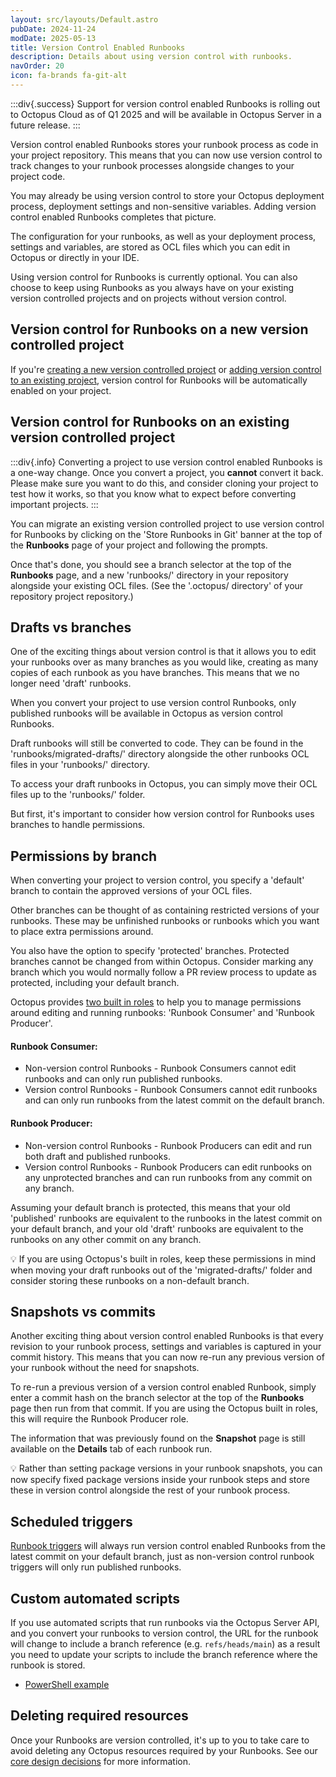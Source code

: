 ```yaml
---
layout: src/layouts/Default.astro
pubDate: 2024-11-24
modDate: 2025-05-13
title: Version Control Enabled Runbooks
description: Details about using version control with runbooks.
navOrder: 20
icon: fa-brands fa-git-alt
---
```


:::div{.success}
Support for version control enabled Runbooks is rolling out to Octopus Cloud as of Q1 2025 and will be available in Octopus Server in a future release.
:::

Version control enabled Runbooks stores your runbook process as code in your project repository. This means that you can now use version control to track changes to your runbook processes alongside changes to your project code.

You may already be using version control to store your Octopus deployment process, deployment settings and non-sensitive variables. Adding version control enabled Runbooks completes that picture. 

The configuration for your runbooks, as well as your deployment process, settings and variables, are stored as OCL files which you can edit in Octopus or directly in your IDE. 

Using version control for Runbooks is currently optional. You can also choose to keep using Runbooks as you always have on your existing version controlled projects and on projects without version control.

## Version control for Runbooks on a new version controlled project

If you're [creating a new version controlled project](/docs/projects/version-control/converting#creating-a-new-version-controlled-project) or [adding version control to an existing project](/docs/projects/version-control/converting#configuring-an-existing-project-to-use-git), version control for Runbooks will be automatically enabled on your project. 

## Version control for Runbooks on an existing version controlled project 

:::div{.info}
Converting a project to use version control enabled Runbooks is a one-way change. Once you convert a project, you **cannot** convert it back. Please make sure you want to do this, and consider cloning your project to test how it works, so that you know what to expect before converting important projects.
:::

You can migrate an existing version controlled project to use version control for Runbooks by clicking on the 'Store Runbooks in Git' banner at the top of the **Runbooks** page of your project and following the prompts.

Once that's done, you should see a branch selector at the top of the **Runbooks** page, and a new 'runbooks/' directory in your repository alongside your existing OCL files. (See the '.octopus/ directory' of your repository project repository.) 

## Drafts vs branches

One of the exciting things about version control is that it allows you to edit your runbooks over as many branches as you would like, creating as many copies of each runbook as you have branches. This means that we no longer need 'draft' runbooks. 

When you convert your project to use version control Runbooks, only published runbooks will be available in Octopus as version control Runbooks. 

Draft runbooks will still be converted to code. They can be found in the 'runbooks/migrated-drafts/' directory alongside the other runbooks OCL files in your 'runbooks/' directory. 

To access your draft runbooks in Octopus, you can simply move their OCL files up to the 'runbooks/' folder. 

But first, it's important to consider how version control for Runbooks uses branches to handle permissions. 

## Permissions by branch

When converting your project to version control, you specify a 'default' branch to contain the approved versions of your OCL files. 

Other branches can be thought of as containing restricted versions of your runbooks. These may be unfinished runbooks or runbooks which you want to place extra permissions around.

You also have the option to specify 'protected' branches. Protected branches cannot be changed from within Octopus. Consider marking any branch which you would normally follow a PR review process to update as protected, including your default branch. 

Octopus provides [two built in roles](/docs/runbooks/runbook-permissions) to help you to manage permissions around editing and running runbooks: 'Runbook Consumer' and 'Runbook Producer'. 

#### Runbook Consumer:
- Non-version control Runbooks - Runbook Consumers cannot edit runbooks and can only run published runbooks. 
- Version control Runbooks - Runbook Consumers cannot edit runbooks and can only run runbooks from the latest commit on the default branch. 

#### Runbook Producer:
- Non-version control Runbooks - Runbook Producers can edit and run both draft and published runbooks.
- Version control Runbooks - Runbook Producers can edit runbooks on any unprotected branches and can run runbooks from any commit on any branch. 

Assuming your default branch is protected, this means that your old 'published' runbooks are equivalent to the runbooks in the latest commit on your default branch, and your old 'draft' runbooks are equivalent to the runbooks on any other commit on any branch. 

💡 If you are using Octopus's built in roles, keep these permissions in mind when moving your draft runbooks out of the 'migrated-drafts/' folder and consider storing these runbooks on a non-default branch.

## Snapshots vs commits

Another exciting thing about version control enabled Runbooks is that every revision to your runbook process, settings and variables is captured in your commit history. This means that you can now re-run any previous version of your runbook without the need for snapshots.

To re-run a previous version of a version control enabled Runbook, simply enter a commit hash on the branch selector at the top of the **Runbooks** page then run from that commit. If you are using the Octopus built in roles, this will require the Runbook Producer role.

The information that was previously found on the **Snapshot** page is still available on the **Details** tab of each runbook run. 

💡 Rather than setting package versions in your runbook snapshots, you can now specify fixed package versions inside your runbook steps and store these in version control alongside the rest of your runbook process. 

## Scheduled triggers

[Runbook triggers](/docs/runbooks/scheduled-runbook-trigger) will always run version control enabled Runbooks from the latest commit on your default branch, just as non-version control runbook triggers will only run published runbooks.

## Custom automated scripts

If you use automated scripts that run runbooks via the Octopus Server API, and you convert your runbooks to version control, the URL for the runbook will change to include a branch reference (e.g. `refs/heads/main`) as a result you need to update your scripts to include the branch reference where the runbook is stored. 

- [PowerShell example](https://github.com/OctopusDeploy/OctopusDeploy-Api/blob/master/REST/PowerShell/Runbooks/RunConfigAsCodeRunbook.ps1)

## Deleting required resources

Once your Runbooks are version controlled, it's up to you to take care to avoid deleting any Octopus resources required by your Runbooks. See our [core design decisions](/docs/projects/version-control/unsupported-version-control-scenarios#core-design-decision) for more information. 
